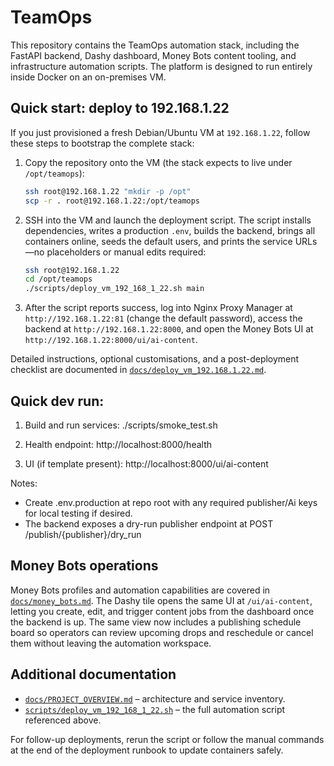# TeamOps

This repository contains the TeamOps automation stack, including the FastAPI
backend, Dashy dashboard, Money Bots content tooling, and infrastructure
automation scripts. The platform is designed to run entirely inside Docker on
an on-premises VM.

## Quick start: deploy to 192.168.1.22

If you just provisioned a fresh Debian/Ubuntu VM at `192.168.1.22`, follow
these steps to bootstrap the complete stack:

1. Copy the repository onto the VM (the stack expects to live under
   `/opt/teamops`):

   ```bash
   ssh root@192.168.1.22 "mkdir -p /opt"
   scp -r . root@192.168.1.22:/opt/teamops
   ```

2. SSH into the VM and launch the deployment script. The script installs
   dependencies, writes a production `.env`, builds the backend, brings all
   containers online, seeds the default users, and prints the service URLs—no
   placeholders or manual edits required:

   ```bash
   ssh root@192.168.1.22
   cd /opt/teamops
   ./scripts/deploy_vm_192_168_1_22.sh main
   ```

3. After the script reports success, log into Nginx Proxy Manager at
   `http://192.168.1.22:81` (change the default password), access the backend
   at `http://192.168.1.22:8000`, and open the Money Bots UI at
   `http://192.168.1.22:8000/ui/ai-content`.

Detailed instructions, optional customisations, and a post-deployment checklist
are documented in [`docs/deploy_vm_192.168.1.22.md`](docs/deploy_vm_192.168.1.22.md).

## Quick dev run:

1. Build and run services:
   ./scripts/smoke_test.sh

2. Health endpoint:
   http://localhost:8000/health

3. UI (if template present):
   http://localhost:8000/ui/ai-content

Notes:
- Create .env.production at repo root with any required publisher/Ai keys for local testing if desired.
- The backend exposes a dry-run publisher endpoint at POST /publish/{publisher}/dry_run

## Money Bots operations

Money Bots profiles and automation capabilities are covered in
[`docs/money_bots.md`](docs/money_bots.md). The Dashy tile opens the same UI at
`/ui/ai-content`, letting you create, edit, and trigger content jobs from the
dashboard once the backend is up. The same view now includes a publishing
schedule board so operators can review upcoming drops and reschedule or cancel
them without leaving the automation workspace.

## Additional documentation

* [`docs/PROJECT_OVERVIEW.md`](docs/PROJECT_OVERVIEW.md) – architecture and
  service inventory.
* [`scripts/deploy_vm_192_168_1_22.sh`](scripts/deploy_vm_192_168_1_22.sh) –
  the full automation script referenced above.

For follow-up deployments, rerun the script or follow the manual commands at
the end of the deployment runbook to update containers safely.

